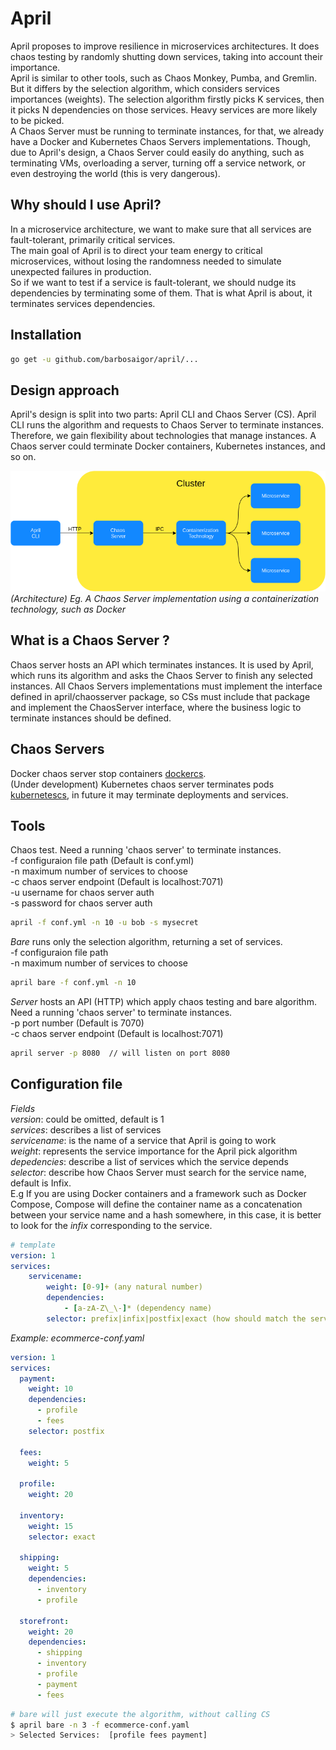 # April

April proposes to improve resilience in microservices architectures. It
does chaos testing by randomly shutting down services, taking into account their importance.  
April is similar to other tools, such as Chaos Monkey, Pumba, and Gremlin.
But it differs by the selection algorithm, which considers services importances (weights).
The selection algorithm firstly picks K services, then it picks N dependencies on those services. Heavy services are more likely to be picked.  
A Chaos Server must be running to terminate instances, for that, we already have a Docker and Kubernetes Chaos Servers implementations. 
Though, due to April's design, a Chaos Server could easily do anything, such as terminating VMs, overloading a server, turning off a service network, 
or even destroying the world (this is very dangerous).  

## Why should I use April?  
In a microservice architecture, we want to make sure that all services are fault-tolerant, primarily critical services.   
The main goal of April is to direct your team energy to critical microservices, without losing the randomness needed to simulate unexpected failures in production.  
So if we want to test if a service is fault-tolerant, we should nudge its dependencies by terminating some of them. That is what April is about, it terminates services dependencies.  

## Installation  
```bash 
go get -u github.com/barbosaigor/april/...
```   

## Design approach 
April's design is split into two parts: April CLI and Chaos Server (CS). April CLI runs the algorithm and requests to Chaos Server to terminate instances. 
Therefore, we gain flexibility about technologies that manage instances. A Chaos server could terminate Docker containers, Kubernetes instances, and so on.  

![Aprils design](./res/aprils-diagram-1.png)  
*(Architecture) Eg. A Chaos Server implementation using a containerization technology, such as Docker*

## What is a Chaos Server ?
Chaos server hosts an API which terminates instances. It is used by April, 
which runs its algorithm and asks the Chaos Server to finish any selected instances. 
All Chaos Servers implementations must implement the interface defined in april/chaosserver package, so CSs must include that package and
implement the ChaosServer interface, where the business logic to terminate instances should be defined.  

## Chaos Servers
Docker chaos server stop containers [dockercs](https://github.com/barbosaigor/dockercs).  
(Under development) Kubernetes chaos server terminates pods [kubernetescs](https://github.com/barbosaigor/kubernetescs), in future it may terminate deployments and services.  

## Tools
Chaos test. 
Need a running 'chaos server' to terminate instances.  
-f configuraion file path (Default is conf.yml)  
-n maximum number of services to choose  
-c chaos server endpoint (Default is localhost:7071)  
-u username for chaos server auth  
-s password for chaos server auth  
```bash 
april -f conf.yml -n 10 -u bob -s mysecret
```  

*Bare* runs only the selection algorithm, returning a set of services.  
-f configuraion file path  
-n maximum number of services to choose  
```bash 
april bare -f conf.yml -n 10  
```  

*Server* hosts an API (HTTP) which apply chaos testing and bare algorithm.
Need a running 'chaos server' to terminate instances.  
-p port number (Default is 7070)  
-c chaos server endpoint (Default is localhost:7071)  
```bash 
april server -p 8080  // will listen on port 8080
``` 
## Configuration file
*Fields*  
_version_: could be omitted, default is 1   
_services_: describes a list of services  
_servicename_: is the name of a service that April is going to work  
_weight_: represents the service importance for the April pick algorithm  
_depedencies_: describe a list of services which the service depends  
_selector_: describe how Chaos Server must search for the service name, default is Infix.  
E.g If you are using Docker containers and a framework such as Docker Compose,
Compose will define the container name as a concatenation between your service name and a hash somewhere, in this case, it is better to look for the _infix_ corresponding to the service.  

```yaml
# template
version: 1
services:
    servicename:
        weight: [0-9]+ (any natural number)
        dependencies:
            - [a-zA-Z\_\-]* (dependency name)
        selector: prefix|infix|postfix|exact (how should match the service name instance)
```  

*Example: ecommerce-conf.yaml*  
```yaml
version: 1
services:
  payment:
    weight: 10
    dependencies:
      - profile
      - fees
    selector: postfix  

  fees:
    weight: 5

  profile:
    weight: 20

  inventory:
    weight: 15
    selector: exact  

  shipping:
    weight: 5
    dependencies:
      - inventory
      - profile

  storefront:
    weight: 20
    dependencies:
      - shipping
      - inventory
      - profile
      - payment
      - fees
```
```bash
# bare will just execute the algorithm, without calling CS
$ april bare -n 3 -f ecommerce-conf.yaml
> Selected Services:  [profile fees payment]
```
